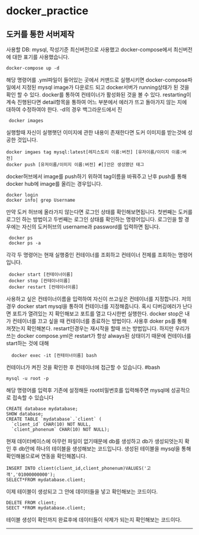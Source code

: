 # docker_practice

도커를 통한 서버제작
-----------------------

사용할 DB: mysql, 작성기준 최신버전으로 사용했고 docker-compose에서 최신버전에 대한 표기를 사용했습니다.

```
docker-compose up -d
```

해당 명령어를 .yml파일이 들어있는 곳에서 커맨드로 실행시키면 docker-compose파일에서 지정된 mysql image가 다운로드 되고 docker서버가 running상태가 된 것을 확인 할 수 있다.
docker를 통하여 컨테이너가 활성화된 것을 볼 수 있다. restarting이 계속 진행된다면 detail항목을 통하여 어느 부분에서 에러가 뜨고 돌아가지 않는 지에 대하여 수정하여야 한다.
-d의 경우 백그라운드에서 진

```
 docker images
```

실행할때 자신이 실행햇던 이미지에 관한 내용이 존재한다면 도커 이미지를 받는것에 성공한 것입니다.

```
docker imgaes tag mysql:latest[레지스토리 이름:버전] [유저이름/이미지 이름:버전]
docker push [유저이름/이미지 이름:버전] #[]안은 생성했던 태그
```

docker허브에서 image를 push하기 위하여 tag이름을 바꿔주고 난후 push를 통해 docker hub에 image를 올리는 경우입니다.

```
docker login
docker info| grep Username
```

만약 도커 허브에 올라가지 않는다면 로그인 상태를 확인해보면됩니다.
첫번째는 도커를 로그인 하는 방법이고 두번째는 로그인 상태를 확인하는 명령어입니다.
로그인을 할 경우에는 자신의 도커허브의 username과 password를 입력하면 됩니다.


```
 docker ps 
 docker ps -a
```

각각 두 명령어는 현재 실행중인 컨테이너를 조회하고 컨테이너 전체를 조회하는 명령어입니다.


```
 docker start [컨테이너이름]
 docker stop [컨테이너이름]
 docker restart [컨테이너이름]
```

사용하고 싶은 컨테이너이름을 입력하여 자신이 쓰고싶은 컨테이너를 지정합니다. 저의 경우 docker start mysql을 통하여 컨테이너를 지정해줍니다.
혹시 디버깅에러가 난다면 포트가 열려있는 지 확인해보고 포트를 열고 다시한번 실행한다.
docker stop은 내가 컨테이너를 끄고 싶을 때 컨테이너를 종료하는 방법이다. 사용후 doker ps를 통해 꺼졋는지 확인해본다.
restart인경우는 재시작을 할때 쓰는 방법입니다.
하지만 우리가 쓰는 docker compose.yml은 restart가 항상 always된 상태이기 때문에 컨테이너를 start하는 것에 대해

```
  docker exec -it [컨테이너이름] bash
```

컨테이너가 켜진 것을 확인한 후 컨테이너에 접근할 수 있습니다.
#bash

```
mysql -u root -p
```
해당 명령어를 입력후 기존에 설정해둔 root비밀번호를 입력해주면 mysql에 성공적으로 접속할 수 있습니다

```
CREATE database mydatabase;
SHOW database;
CREATE TABLE `mydatabase`.`client` (
  `client_id` CHAR(10) NOT NULL,
  `client_phonenum` CHAR(10) NOT NULL);
```

현재 데이터베이스에 아무런 파일이 없기때문에 db를 생성하고 db가 생성되엇는지 확인 후 db안에 하나의 테이블을 생성해보는 코드입니다.
생성된 테이블을 mysql을 통해 확인해봄으로써 연동을 확인해봅니다.

```
INSERT INTO client(client_id,client_phonenum)VALUES('고객','01000000000');
SELECT*FROM mydatabase.client;
```

이제 테이블이 생성되고 그 안에 데이터들을 넣고 확인해보는 코드이다.

```
DELETE FROM client;
SEECT *FROM mydatabase.client;
```

테이블 생성이 확인까지 완료후에 데이터들이 삭제가 되는지 확인해보는 코드이다.

--------------------------------------






